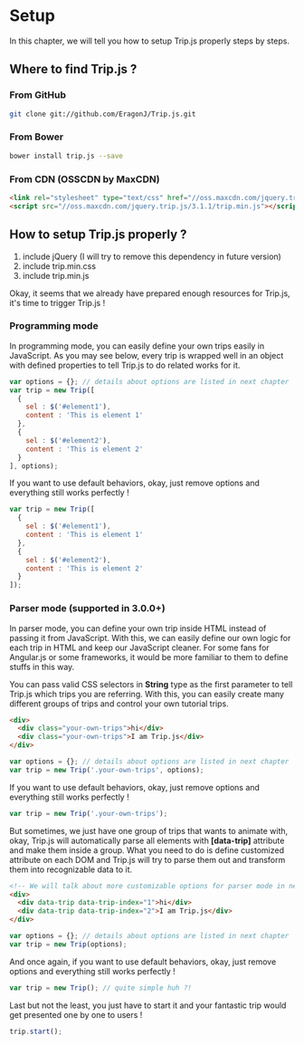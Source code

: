# Setup

In this chapter, we will tell you how to setup Trip.js properly steps by steps.

## Where to find Trip.js ?

### From GitHub

```bash
git clone git://github.com/EragonJ/Trip.js.git
```

### From Bower

```bash
bower install trip.js --save
```

### From CDN (OSSCDN by MaxCDN)

```html
<link rel="stylesheet" type="text/css" href="//oss.maxcdn.com/jquery.trip.js/3.1.1/trip.min.css"/>
<script src="//oss.maxcdn.com/jquery.trip.js/3.1.1/trip.min.js"></script>
```

## How to setup Trip.js properly ?

1. include jQuery (I will try to remove this dependency in future version)
2. include trip.min.css
3. include trip.min.js

Okay, it seems that we already have prepared enough resources for Trip.js, it's time to trigger Trip.js !

### Programming mode

In programming mode, you can easily define your own trips easily in JavaScript. As you may see below, every trip is wrapped well in an object with defined properties to tell Trip.js to do related works for it.

```javascript
var options = {}; // details about options are listed in next chapter
var trip = new Trip([
  { 
    sel : $('#element1'),
    content : 'This is element 1'
  },
  {
    sel : $('#element2'),
    content : 'This is element 2'
  }
], options);
```

If you want to use default behaviors, okay, just remove options and everything still works perfectly !

```javascript
var trip = new Trip([
  { 
    sel : $('#element1'),
    content : 'This is element 1'
  },
  {
    sel : $('#element2'),
    content : 'This is element 2'
  }
]);
```

### Parser mode (supported in 3.0.0+)

In parser mode, you can define your own trip inside HTML instead of passing it from JavaScript. With this, we can easily define our own logic for each trip in HTML and keep our JavaScript cleaner. For some fans for Angular.js or some frameworks, it would be more familiar to them to define stuffs in this way.

You can pass valid CSS selectors in **String** type as the first parameter to tell Trip.js which trips you are referring. With this, you can easily create many different groups of trips and control your own tutorial trips.

```html
<div>
  <div class="your-own-trips">hi</div>
  <div class="your-own-trips">I am Trip.js</div>
</div>
```

```javascript
var options = {}; // details about options are listed in next chapter
var trip = new Trip('.your-own-trips', options);
```

If you want to use default behaviors, okay, just remove options and everything still works perfectly !

```javascript
var trip = new Trip('.your-own-trips');
```
But sometimes, we just have one group of trips that wants to animate with, okay, Trip.js will automatically parse all elements with **[data-trip]** attribute and make them inside a group. What you need to do is define customized attribute on each DOM and Trip.js will try to parse them out and transform them into recognizable data to it.

```html
<!-- We will talk about more customizable options for parser mode in next chapter -->
<div>
  <div data-trip data-trip-index="1">hi</div>
  <div data-trip data-trip-index="2">I am Trip.js</div>
</div>
```

```javascript
var options = {}; // details about options are listed in next chapter
var trip = new Trip(options);
```

And once again, if you want to use default behaviors, okay, just remove options and everything still works perfectly !

```javascript
var trip = new Trip(); // quite simple huh ?!
```

Last but not the least, you just have to start it and your fantastic trip would get presented one by one to users !

```javascript
trip.start();
```

